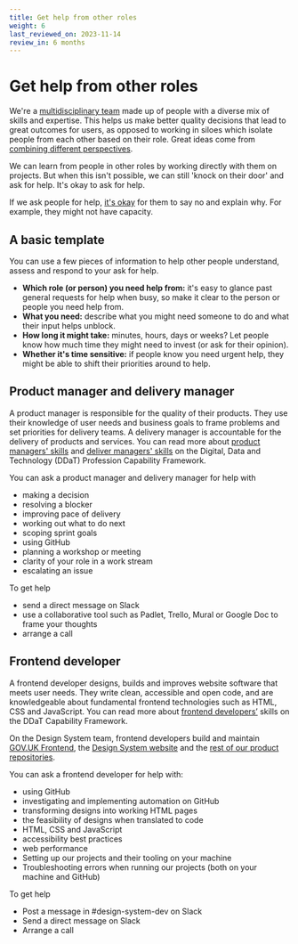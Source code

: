 ```yaml
---
title: Get help from other roles
weight: 6
last_reviewed_on: 2023-11-14
review_in: 6 months
---
```


# Get help from other roles

We're a [multidisciplinary team](https://www.gov.uk/service-manual/service-standard/point-6-have-a-multidisciplinary-team) made up of people with a diverse mix of skills and expertise. This helps us make better quality decisions that lead to great outcomes for users, as opposed to working in siloes which isolate people from each other based on their role. Great ideas come from [combining different perspectives](https://gds.blog.gov.uk/2016/02/01/professions-and-boldness/).

We can learn from people in other roles by working directly with them on projects. But when this isn't possible, we can still 'knock on their door' and ask for help. It's okay to ask for help.

If we ask people for help, [it's okay](https://govdesign.tumblr.com/post/144909646023/download-the-poster-its-ok-to) for them to say no and explain why. For example, they might not have capacity.

## A basic template

You can use a few pieces of information to help other people understand, assess and respond to your ask for help.

- **Which role (or person) you need help from:** it's easy to glance past general requests for help when busy, so make it clear to the person or people you need help from.
- **What you need:** describe what you might need someone to do and what their input helps unblock.
- **How long it might take:** minutes, hours, days or weeks? Let people know how much time they might need to invest (or ask for their opinion).
- **Whether it's time sensitive:** if people know you need urgent help, they might be able to shift their priorities around to help.

## Product manager and delivery manager

A product manager is responsible for the quality of their products. They use their knowledge of user needs and business goals to frame problems and set priorities for delivery teams. A delivery manager is accountable for the delivery of products and services. You can read more about [product managers' skills](https://ddat-capability-framework.service.gov.uk/product-manager.html) and [deliver managers' skills](https://ddat-capability-framework.service.gov.uk/delivery-manager.html) on the Digital, Data and Technology (DDaT) Profession Capability Framework.

You can ask a product manager and delivery manager for help with

- making a decision
- resolving a blocker
- improving pace of delivery
- working out what to do next
- scoping sprint goals
- using GitHub
- planning a workshop or meeting
- clarity of your role in a work stream
- escalating an issue

To get help

- send a direct message on Slack
- use a collaborative tool such as Padlet, Trello, Mural or Google Doc to frame your thoughts
- arrange a call

## Frontend developer

A frontend developer designs, builds and improves website software that meets user needs. They write clean, accessible and open code, and are knowledgeable about fundamental frontend technologies such as HTML, CSS and JavaScript. You can read more about [frontend developers’](https://ddat-capability-framework.service.gov.uk/frontend-developer.html) skills on the DDaT Capability Framework.

On the Design System team, frontend developers build and maintain [GOV.UK Frontend](https://github.com/alphagov/govuk-frontend/), the [Design System website](https://github.com/alphagov/govuk-design-system) and the [rest of our product repositories](/what-we-do/#our-products).

You can ask a frontend developer for help with:

- using GitHub
- investigating and implementing automation on GitHub
- transforming designs into working HTML pages
- the feasibility of designs when translated to code
- HTML, CSS and JavaScript
- accessibility best practices
- web performance
- Setting up our projects and their tooling on your machine
- Troubleshooting errors when running our projects (both on your machine and GitHub)

To get help

- Post a message in #design-system-dev on Slack
- Send a direct message on Slack
- Arrange a call
